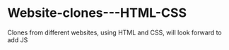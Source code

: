 # Website-clones---HTML-CSS
Clones from different websites, using HTML and CSS, will look forward to add JS
